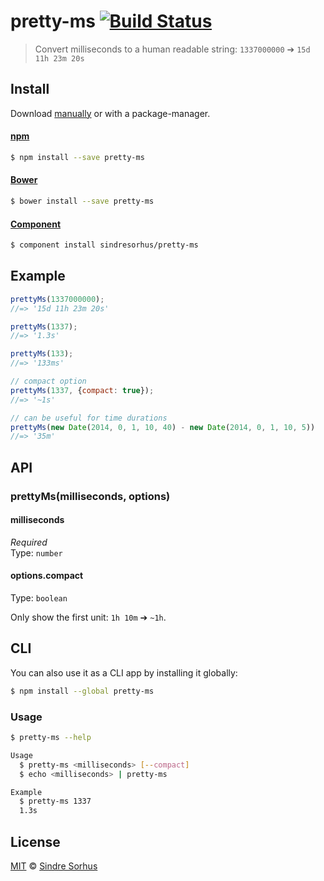 # pretty-ms [![Build Status](https://travis-ci.org/sindresorhus/pretty-ms.png?branch=master)](https://travis-ci.org/sindresorhus/pretty-ms)

> Convert milliseconds to a human readable string: `1337000000` ➔ `15d 11h 23m 20s`


## Install

Download [manually](https://github.com/sindresorhus/pretty-ms/releases) or with a package-manager.

#### [npm](https://npmjs.org/package/pretty-ms)

```bash
$ npm install --save pretty-ms
```

#### [Bower](http://bower.io)

```bash
$ bower install --save pretty-ms
```

#### [Component](https://github.com/component/component)

```bash
$ component install sindresorhus/pretty-ms
```


## Example

```js
prettyMs(1337000000);
//=> '15d 11h 23m 20s'

prettyMs(1337);
//=> '1.3s'

prettyMs(133);
//=> '133ms'

// compact option
prettyMs(1337, {compact: true});
//=> '~1s'

// can be useful for time durations
prettyMs(new Date(2014, 0, 1, 10, 40) - new Date(2014, 0, 1, 10, 5))
//=> '35m'
```


## API

### prettyMs(milliseconds, options)

#### milliseconds

*Required*  
Type: `number`

#### options.compact

Type: `boolean`

Only show the first unit: `1h 10m` ➔ `~1h`.


## CLI

You can also use it as a CLI app by installing it globally:

```bash
$ npm install --global pretty-ms
```

### Usage

```bash
$ pretty-ms --help

Usage
  $ pretty-ms <milliseconds> [--compact]
  $ echo <milliseconds> | pretty-ms

Example
  $ pretty-ms 1337
  1.3s
```


## License

[MIT](http://opensource.org/licenses/MIT) © [Sindre Sorhus](http://sindresorhus.com)

